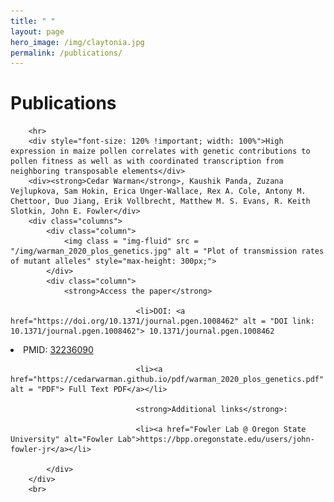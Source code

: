 ```yaml
---
title: " "
layout: page
hero_image: /img/claytonia.jpg
permalink: /publications/
---  
```

<h1>Publications</h1>
<div class="container-fluid">

        <hr>
        <div style="font-size: 120% !important; width: 100%">High expression in maize pollen correlates with genetic contributions to pollen fitness as well as with coordinated transcription from neighboring transposable elements</div>
		<div><strong>Cedar Warman</strong>, Kaushik Panda, Zuzana Vejlupkova, Sam Hokin, Erica Unger-Wallace, Rex A. Cole, Antony M. Chettoor, Duo Jiang, Erik Vollbrecht, Matthew M. S. Evans, R. Keith Slotkin, John E. Fowler</div>
        <div class="columns">
        	<div class="column">
        		<img class = "img-fluid" src = "/img/warman_2020_plos_genetics.jpg" alt = "Plot of transmission rates of mutant alleles" style="max-height: 300px;">
        	</div>
        	<div class="column">
        		<strong>Access the paper</strong>

                                <li>DOI: <a href="https://doi.org/10.1371/journal.pgen.1008462" alt = "DOI link: 10.1371/journal.pgen.1008462"> 10.1371/journal.pgen.1008462
</a></li>
        			<li>PMID: <a href="https://pubmed.ncbi.nlm.nih.gov/32236090/" alt = "pubmed link: 32236090"> 32236090</a></li>

                                <li><a href="https://cedarwarman.github.io/pdf/warman_2020_plos_genetics.pdf" alt = "PDF"> Full Text PDF</a></li>

                                <strong>Additional links</strong>:
                                
                                <li><a href="Fowler Lab @ Oregon State University" alt="Fowler Lab">https://bpp.oregonstate.edu/users/john-fowler-jr</a></li>

        	</div>
        </div>
        <br>
</div>
